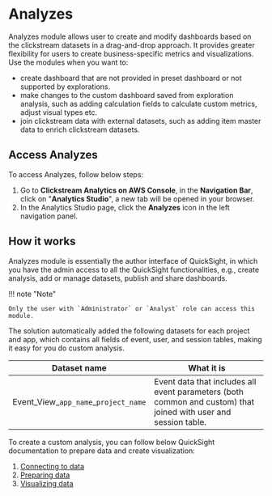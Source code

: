 # Analyzes
Analyzes module allows user to create and modify dashboards based on the clickstream datasets in a drag-and-drop approach. It provides greater flexibility for users to create business-specific metrics and visualizations. Use the modules when you want to:

- create dashboard that are not provided in preset dashboard or not supported by explorations.
- make changes to the custom dashboard saved from exploration analysis, such as adding calculation fields to calculate custom metrics, adjust visual types etc.
- join clickstream data with external datasets, such as adding item master data to enrich clickstream datasets.

## Access Analyzes

To access Analyzes, follow below steps:

1. Go to **Clickstream Analytics on AWS Console**, in the **Navigation Bar**, click on "**Analytics Studio**", a new tab will be opened in your browser.
2. In the Analytics Studio page, click the **Analyzes** icon in the left navigation panel.


## How it works
Analyzes module is essentially the author interface of QuickSight, in which you have the admin access to all the QuickSight functionalities, e.g., create analysis, add or manage datasets, publish and share dashboards. 

!!! note "Note"

    Only the user with `Administrator` or `Analyst` role can access this module.


The solution automatically added the following datasets for each project and app, which contains all fields of event, user, and session tables, making it easy for you do custom analysis.

| Dataset name | What it is |
|-------------|------------|
|Event_View_`app_name`_`project_name`| Event data that includes all event parameters (both common and custom) that joined with user and session table.  |



To create a custom analysis, you can follow below QuickSight documentation to prepare data and create visualization:

1. [Connecting to data](https://docs.aws.amazon.com/quicksight/latest/user/working-with-data.html)
2. [Preparing data](https://docs.aws.amazon.com/quicksight/latest/user/preparing-data.html)
3. [Visualizing data](https://docs.aws.amazon.com/quicksight/latest/user/working-with-visuals.html)